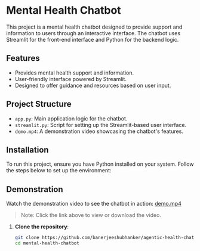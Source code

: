 # Mental Health Chatbot

This project is a mental health chatbot designed to provide support and information to users through an interactive interface. The chatbot uses Streamlit for the front-end interface and Python for the backend logic.

## Features

- Provides mental health support and information.
- User-friendly interface powered by Streamlit.
- Designed to offer guidance and resources based on user input.

## Project Structure

- `app.py`: Main application logic for the chatbot.
- `streamlit.py`: Script for setting up the Streamlit-based user interface.
- `demo.mp4`: A demonstration video showcasing the chatbot's features.

## Installation

To run this project, ensure you have Python installed on your system. Follow the steps below to set up the environment:

## Demonstration

Watch the demonstration video to see the chatbot in action: [demo.mp4](demo.mp4)

> Note: Click the link above to view or download the video.

1. **Clone the repository**:

   ```bash
   git clone https://github.com/banerjeeshubhanker/agentic-health-chatbot.git
   cd mental-health-chatbot

